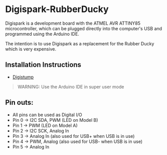 # Digispark-RubberDucky

Digispark is a development board with the ATMEL AVR ATTINY85 microcontroller, which can be plugged directly into the computer's USB and programmed using the Arduino IDE.

The intention is to use Digispark as a replacement for the Rubber Ducky which is very expensive.

## Installation Instructions

- [Digistump](https://digistump.com/wiki/digispark/tutorials/connecting)

> WARNING: Use the Arduino IDE in super user mode

## Pin outs:

- All pins can be used as Digital I/O
- Pin 0 → I2C SDA, PWM (LED on Model B)
- Pin 1 → PWM (LED on Model A)
- Pin 2 → I2C SCK, Analog In
- Pin 3 → Analog In (also used for USB+ when USB is in use)
- Pin 4 → PWM, Analog (also used for USB- when USB is in use)
- Pin 5 → Analog In
